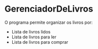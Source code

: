 # GerenciadorDeLivros

O programa permite organizar os livros por: 

* Lista de livros lidos
* Lista de livros para ler
* Lista de livros para comprar
